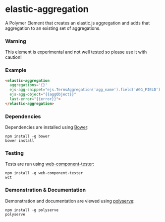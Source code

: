 # elastic-aggregation

A Polymer Element that creates an elastic.js aggregation and adds that aggregation to an existing set of aggregations.

### Warning

This element is experimental and not well tested so please use it with caution!

### Example
```html
<elastic-aggregation
  aggregations='{}'
  ejs-agg-snippet="ejs.TermsAggregation('agg_name').field('AGG_FIELD').size(10)"
  ejs-agg-object="{{aggObject}}"
  last-error="{{error}}">
</elastic-aggregation>
```

### Dependencies

Dependencies are installed using [Bower](http://bower.io/):

    npm install -g bower
    bower install

### Testing

Tests are run using [web-component-tester](https://github.com/Polymer/web-component-tester):

    npm install -g web-component-tester
    wct

### Demonstration & Documentation

Demonstration and documentation are viewed using [polyserve](https://github.com/PolymerLabs/polyserve):

    npm install -g polyserve
    polyserve

